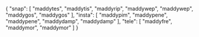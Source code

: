 {
  "snap": [
    "maddytes",
    "maddytis",
    "maddyrip",
    "maddywep",
    "maddywep",
    "maddygos",
    "maddygos"
  ],
  "insta": [
    "maddypim",
    "maddypene",
    "maddypene",
    "maddydamp",
    "maddydamp"
  ],
  "tele": [
    "maddyfre",
    "maddymor",
    "maddymor"
  ]
}
